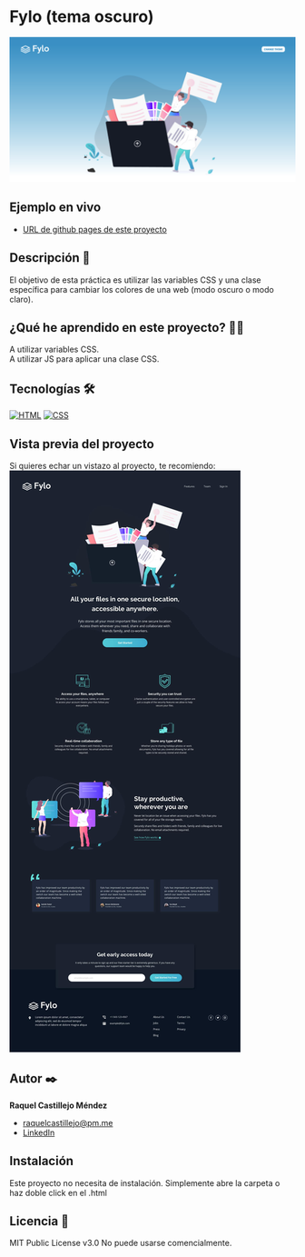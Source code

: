 # Fylo (tema oscuro)

![Imagen del proyecto](https://github.com/raquel-castillejo/015-tema-oscuro/blob/main/COVER.png)

## Ejemplo en vivo

- [URL de github pages de este proyecto](https://raquel-castillejo.github.io/015-tema-oscuro/)

## Descripción 📑

El objetivo de esta práctica es utilizar las variables CSS y una clase específica para cambiar los colores de una web (modo oscuro o modo claro).

## ¿Qué he aprendido en este proyecto? 🙇🏻

A utilizar variables CSS. </br>
A utilizar JS para aplicar una clase CSS.

## Tecnologías 🛠

<!-- Iconos sacados de: https://github.com/hendrasob/badges/blob/master/README.md y https://github.com/alexandresanlim/Badges4-README.md-Profile -->

[![HTML](https://img.shields.io/badge/HTML5-E34F26?style=for-the-badge&logo=html5&logoColor=white)](https://es.wikipedia.org/wiki/HTML5)
[![CSS](https://img.shields.io/badge/CSS3-1572B6?style=for-the-badge&logo=css3&logoColor=white)](https://es.wikipedia.org/wiki/CSS)

## Vista previa del proyecto

Si quieres echar un vistazo al proyecto, te recomiendo:
![Captura del proyecto](https://github.com/raquel-castillejo/015-tema-oscuro/blob/main/_design/desktop-design.jpg)

## Autor ✒️

**Raquel Castillejo Méndez**

- [raquelcastillejo@pm.me](raquelcastillejo@pm.me)
- [LinkedIn](https://www.linkedin.com/in/raquel-castillejo-mendez)

## Instalación

Este proyecto no necesita de instalación. Simplemente abre la carpeta o haz doble click en el .html

## Licencia 📄

MIT Public License v3.0
No puede usarse comencialmente.
